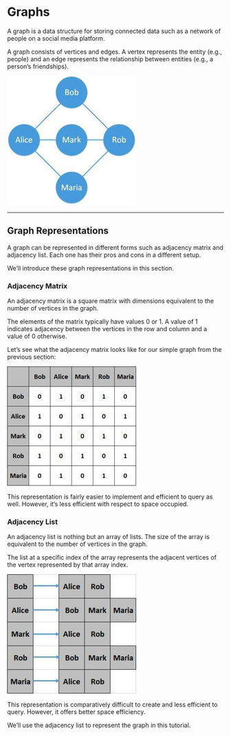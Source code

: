 # Graphs

A graph is a data structure for storing connected data such as a network of people on a social media platform.

A graph consists of vertices and edges. A vertex represents the entity (e.g., people) and an edge represents the relationship between entities (e.g., a person’s friendships).

![img.png](img.png)

------------------------------------------------
## Graph Representations

A graph can be represented in different forms such as adjacency matrix and adjacency list. Each one has their pros and cons in a different setup.

We’ll introduce these graph representations in this section.

### Adjacency Matrix

An adjacency matrix is a square matrix with dimensions equivalent to the number of vertices in the graph.

The elements of the matrix typically have values 0 or 1. A value of 1 indicates adjacency between the vertices in the row and column and a value of 0 otherwise.

Let’s see what the adjacency matrix looks like for our simple graph from the previous section:

![img_1.png](img_1.png)

This representation is fairly easier to implement and efficient to query as well. However, it’s less efficient with respect to space occupied.

### Adjacency List

An adjacency list is nothing but an array of lists. The size of the array is equivalent to the number of vertices in the graph.

The list at a specific index of the array represents the adjacent vertices of the vertex represented by that array index.

![img_2.png](img_2.png)

This representation is comparatively difficult to create and less efficient to query. However, it offers better space efficiency.

We’ll use the adjacency list to represent the graph in this tutorial.

